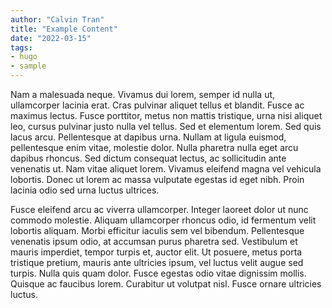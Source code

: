 ```yaml
---
author: "Calvin Tran"
title: "Example Content"
date: "2022-03-15"
tags: 
- hugo
- sample
---
```


Nam a malesuada neque. Vivamus dui lorem, semper id nulla ut, ullamcorper lacinia erat. Cras pulvinar aliquet tellus et blandit. Fusce ac maximus lectus. Fusce porttitor, metus non mattis tristique, urna nisi aliquet leo, cursus pulvinar justo nulla vel tellus. Sed et elementum lorem. Sed quis lacus arcu. Pellentesque at dapibus urna. Nullam at ligula euismod, pellentesque enim vitae, molestie dolor. Nulla pharetra nulla eget arcu dapibus rhoncus. Sed dictum consequat lectus, ac sollicitudin ante venenatis ut. Nam vitae aliquet lorem. Vivamus eleifend magna vel vehicula lobortis. Donec ut lorem ac massa vulputate egestas id eget nibh. Proin lacinia odio sed urna luctus ultrices.

Fusce eleifend arcu ac viverra ullamcorper. Integer laoreet dolor ut nunc commodo molestie. Aliquam ullamcorper rhoncus odio, id fermentum velit lobortis aliquam. Morbi efficitur iaculis sem vel bibendum. Pellentesque venenatis ipsum odio, at accumsan purus pharetra sed. Vestibulum et mauris imperdiet, tempor turpis et, auctor elit. Ut posuere, metus porta tristique pretium, mauris ante ultricies ipsum, vel luctus velit augue sed turpis. Nulla quis quam dolor. Fusce egestas odio vitae dignissim mollis. Quisque ac faucibus lorem. Curabitur ut volutpat nisl. Fusce ornare ultricies luctus.